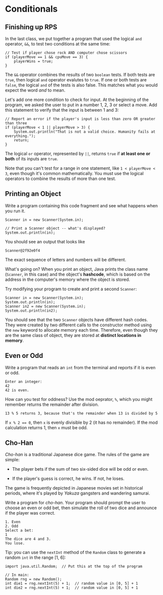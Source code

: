 # Conditionals

## Finishing up RPS

In the last class, we put together a program that used the logical `and` operator, `&&`, to test two conditions at the same time:

```
// Test if player chose rock AND computer chose scissors
if (playerMove == 1 && cpuMove == 3) {
    playerWins = true;
}
```

The `&&` operator combines the results of two `boolean` tests. If both tests are `true`, then logical `and` operator evalutes to `true`. If one or both tests are `false`, the logical `and` of the tests is also false. This matches what you would expect the word *and* to mean.

Let's add one more condition to check for input. At the beginning of the program, we asked the user to put in a number 1, 2, 3 or select a move. Add this statement to verify that the input is between 1 and 3:

```
// Report an error if the player's input is less than zero OR greater than three
if (playerMove < 1 || playerMove > 3) {
    System.out.println("That is not a valid choice. Humanity fails at everything.");
    return;
}
```

The logical `or` operator, represented by `||`, returns `true` if **at least one or both** of its inputs are `true`.

Note that you can't test for a range in one statement, like `1 < playerMove < 3`, even though it's common mathematically. You must use
the logical operators to combine the results of more than one test.


## Printing an Object

Write a program containing this code fragment and see what happens when you run it.

```
Scanner in = new Scanner(System.in);

// Print a Scanner object -- what's displayed?
System.out.println(in);
```

You should see an output that looks like

```
Scanner@2f92e0f4
```

The exact sequence of letters and numbers will be different.

What's going on? When you print an object, Java prints the class name (`Scanner`, in this case) and the object's **hashcode**, which is based on the address in the computer's memory where the object is stored.

Try modifying your program to create and print a second `Scanner`:

```
Scanner in = new Scanner(System.in);
System.out.println(in);
Scanner in2 = new Scanner(System.in);
System.out.println(in2);
```

You should see that the two `Scanner` objects have different hash codes. They were created by two different calls to the constructor method using the `new` keyword to allocate memory each time. Therefore, even though they are the same class of object, they are stored at **distinct locations in memory**.


## Even or Odd

Write a program that reads an `int` from the terminal and reports if it is even or odd.

```
Enter an integer:
42
42 is even.
```

How can you test for oddness? Use the mod oeprator, `%`, which you might remember returns the remainder after division.

```
13 % 5 returns 3, because that's the remainder when 13 is divided by 5
```

If `x % 2 == 0`, then `x` is evenly divisible by 2 (it has no remainder). If the mod calculation returns 1, then `x` must be odd.


## Cho-Han

*Cho-han* is a traditional Japanese dice game. The rules of the game are simple:

- The player bets if the sum of two six-sided dice will be odd or even.

- If the player's guess is correct, he wins. If not, he loses.

The game is frequently depicted in Japanese movies set in historical periods, where it's played by *Yakuza* gangsters and wandering samurai.

Write a program for *cho-han*. Your program should prompt the user to choose an even or odd bet, then simulate the roll of two dice and announce if the player was correct.

```
1. Even
2. Odd
Select a bet:
1
The dice are 4 and 3.
You lose.
```

Tip: you can use the `nextInt` method of the `Random` class to generate a random `int` in the range [1, 6]:

```
import java.util.Random;  // Put this at the top of the program

// In main:
Random rng = new Random();
int die1 = rng.nextInt(5) + 1;  // random value in [0, 5] + 1
int die2 = rng.nextInt(5) + 1;  // random value in [0, 5] + 1
```

